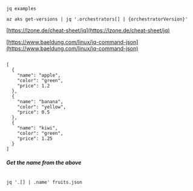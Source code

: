 ```jq examples```


````
az aks get-versions | jq '.orchestrators[] | {orchestratorVersion}'

````


[https://lzone.de/cheat-sheet/jq](https://lzone.de/cheat-sheet/jq)


[https://www.baeldung.com/linux/jq-command-json](https://www.baeldung.com/linux/jq-command-json)




````

[
  {
    "name": "apple",
    "color": "green",
    "price": 1.2
  },
  {
    "name": "banana",
    "color": "yellow",
    "price": 0.5
  },
  {
    "name": "kiwi",
    "color": "green",
    "price": 1.25
  }
]

````

##### Get the name from the above

````

jq '.[] | .name' fruits.json

````
